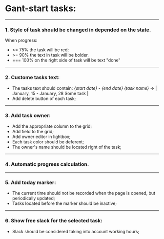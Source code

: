 # Gant-start tasks:

---

### 1. Style of task should be changed in depended on the state.

  When progress:
  - \>= 75% the task will be red;
  - \>= 90% the text in task will be bolder.
  - === 100% on the right side of task will be text "done"

  ---

 ### 2. Custome tasks text:
  - The tasks text should contain: 
  *{start date} - {end date}  {task name}* =>  | January,  15 - January, 28  Some task |
  - Add delete button of each task;

  ---

### 3. Add task owner:
  - Add the appropriate column to the grid;
  - Add field to the grid;
  - Add owner editor in lightbox;
  - Each task color should be deferent;
  - The owner's name should be located right of the task;

  ---

### 4. Automatic progress calculation.

---

### 5. Add today marker:
- The current time should not be recorded when the page is opened, but periodically updated;
- Tasks located before the marker should be inactive;

---

### 6. Show free slack for the selected task:
- Slack should be considered taking into account working hours;
